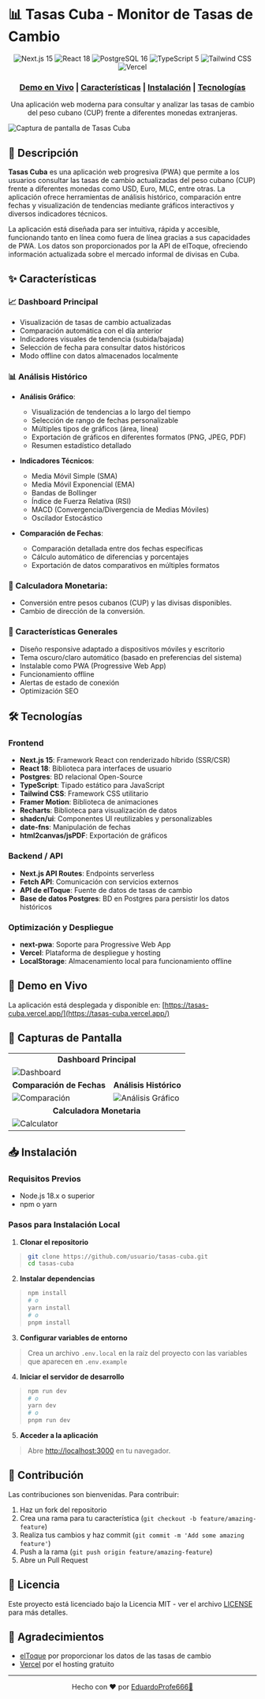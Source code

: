 # 📊 Tasas Cuba - Monitor de Tasas de Cambio

<div align="center">
  <img src="https://img.shields.io/badge/Next.js-15-black?style=for-the-badge&logo=next.js" alt="Next.js 15" />
  <img src="https://img.shields.io/badge/React-18-blue?style=for-the-badge&logo=react" alt="React 18" />
  <img src="https://img.shields.io/badge/PostgreSQL-16-blue?style=for-the-badge&logo=postgresql" alt="PostgreSQL 16" />
  <img src="https://img.shields.io/badge/TypeScript-5-blue?style=for-the-badge&logo=typescript" alt="TypeScript 5" />
  <img src="https://img.shields.io/badge/Tailwind-3-38B2AC?style=for-the-badge&logo=tailwind-css" alt="Tailwind CSS" />
  <img src="https://img.shields.io/badge/Vercel-Deployed-black?style=for-the-badge&logo=vercel" alt="Vercel" />
</div>

<div align="center">
  <h3>
    <a href="https://tasas-cuba.vercel.app/" target="_blank">Demo en Vivo</a> |
    <a href="#características">Características</a> |
    <a href="#instalación">Instalación</a> |
    <a href="#tecnologías">Tecnologías</a>
  </h3>
</div>

<div align="center">
  <p>Una aplicación web moderna para consultar y analizar las tasas de cambio del peso cubano (CUP) frente a diferentes monedas extranjeras.</p>
</div>

![Captura de pantalla de Tasas Cuba](/assets/banner.png)

## 📝 Descripción

**Tasas Cuba** es una aplicación web progresiva (PWA) que permite a los usuarios consultar las tasas de cambio actualizadas del peso cubano (CUP) frente a diferentes monedas como USD, Euro, MLC, entre otras. La aplicación ofrece herramientas de análisis histórico, comparación entre fechas y visualización de tendencias mediante gráficos interactivos y diversos indicadores técnicos.

La aplicación está diseñada para ser intuitiva, rápida y accesible, funcionando tanto en línea como fuera de línea gracias a sus capacidades de PWA. Los datos son proporcionados por la API de elToque, ofreciendo información actualizada sobre el mercado informal de divisas en Cuba.

## ✨ Características

### 📈 Dashboard Principal
- Visualización de tasas de cambio actualizadas
- Comparación automática con el día anterior
- Indicadores visuales de tendencia (subida/bajada)
- Selección de fecha para consultar datos históricos
- Modo offline con datos almacenados localmente

### 📊 Análisis Histórico
- **Análisis Gráfico**:
    - Visualización de tendencias a lo largo del tiempo
    - Selección de rango de fechas personalizable
    - Múltiples tipos de gráficos (área, línea)
    - Exportación de gráficos en diferentes formatos (PNG, JPEG, PDF)
    - Resumen estadístico detallado

- **Indicadores Técnicos**:
    - Media Móvil Simple (SMA)
    - Media Móvil Exponencial (EMA)
    - Bandas de Bollinger
    - Índice de Fuerza Relativa (RSI)
    - MACD (Convergencia/Divergencia de Medias Móviles)
    - Oscilador Estocástico

- **Comparación de Fechas**:
    - Comparación detallada entre dos fechas específicas
    - Cálculo automático de diferencias y porcentajes
    - Exportación de datos comparativos en múltiples formatos

### 💱 Calculadora Monetaria:
  - Conversión entre pesos cubanos (CUP) y las divisas disponibles.
  - Cambio de dirección de la conversión.

### 🌙 Características Generales
- Diseño responsive adaptado a dispositivos móviles y escritorio
- Tema oscuro/claro automático (basado en preferencias del sistema)
- Instalable como PWA (Progressive Web App)
- Funcionamiento offline
- Alertas de estado de conexión
- Optimización SEO

## 🛠️ Tecnologías

### Frontend
- **Next.js 15**: Framework React con renderizado híbrido (SSR/CSR)
- **React 18**: Biblioteca para interfaces de usuario
- **Postgres**: BD relacional Open-Source
- **TypeScript**: Tipado estático para JavaScript
- **Tailwind CSS**: Framework CSS utilitario
- **Framer Motion**: Biblioteca de animaciones
- **Recharts**: Biblioteca para visualización de datos
- **shadcn/ui**: Componentes UI reutilizables y personalizables
- **date-fns**: Manipulación de fechas
- **html2canvas/jsPDF**: Exportación de gráficos

### Backend / API
- **Next.js API Routes**: Endpoints serverless
- **Fetch API**: Comunicación con servicios externos
- **API de elToque**: Fuente de datos de tasas de cambio
- **Base de datos Postgres**: BD en Postgres para persistir los datos históricos

### Optimización y Despliegue
- **next-pwa**: Soporte para Progressive Web App
- **Vercel**: Plataforma de despliegue y hosting
- **LocalStorage**: Almacenamiento local para funcionamiento offline

## 🚀 Demo en Vivo

La aplicación está desplegada y disponible en: [https://tasas-cuba.vercel.app/](https://tasas-cuba.vercel.app/)

## 📸 Capturas de Pantalla

<div align="center">
  <table>
    <tr>
      <td align="center" colspan="2"><b>Dashboard Principal</b></td>
    </tr>
    <tr>
      <td colspan="2"><img src="/assets/banner.png" alt="Dashboard"/></td>
    </tr>
    <tr>
      <td align="center"><b>Comparación de Fechas</b></td>
      <td align="center"><b>Análisis Histórico</b></td>
    </tr>
    <tr>
      <td><img src="/assets/comparison.png" alt="Comparación"/></td>
      <td><img src="/assets/graph.png" alt="Análisis Gráfico"/></td>
    </tr>
    <tr>
      <td align="center" colspan="2"><b>Calculadora Monetaria</b></td>
    </tr>
    <tr>
      <td colspan="2"><img src="/assets/calculator.png" alt="Calculator"/></td>
    </tr>
  </table>
</div>

## 📥 Instalación

### Requisitos Previos
- Node.js 18.x o superior
- npm o yarn

### Pasos para Instalación Local

1. **Clonar el repositorio**
>   ```bash
>   git clone https://github.com/usuario/tasas-cuba.git
>   cd tasas-cuba
>   ```

2. **Instalar dependencias**
>   ```bash
>   npm install
>   # o
>   yarn install
>   # o
>   pnpm install
>   ```
   
3. **Configurar variables de entorno**
> Crea un archivo `.env.local` en la raíz del proyecto con las variables que aparecen en `.env.example`

4. **Iniciar el servidor de desarrollo**
>   ```bash
>   npm run dev
>   # o
>   yarn dev
>   # o
>   pnpm run dev
>   ```
   
5. **Acceder a la aplicación**
> Abre [http://localhost:3000](http://localhost:3000) en tu navegador.


## 🤝 Contribución

Las contribuciones son bienvenidas. Para contribuir:

1. Haz un fork del repositorio
2. Crea una rama para tu característica (`git checkout -b feature/amazing-feature`)
3. Realiza tus cambios y haz commit (`git commit -m 'Add some amazing feature'`)
4. Push a la rama (`git push origin feature/amazing-feature`)
5. Abre un Pull Request

## 📄 Licencia

Este proyecto está licenciado bajo la Licencia MIT - ver el archivo [LICENSE](LICENSE) para más detalles.

## 🙏 Agradecimientos

- [elToque](https://eltoque.com) por proporcionar los datos de las tasas de cambio
- [Vercel](https://vercel.com) por el hosting gratuito

---
 
<div align="center">Hecho con ❤️ por <a href="https://eduardoprofe666.github.io" target="_blank">EduardoProfe666🎩</a></div>
